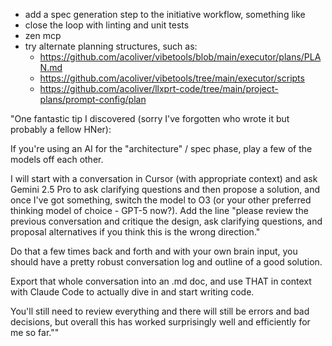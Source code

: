 - add a spec generation step to the initiative workflow, something like <this>
- close the loop with linting and unit tests
- zen mcp
- try alternate planning structures, such as: 
  - https://github.com/acoliver/vibetools/blob/main/executor/plans/PLAN.md
  - https://github.com/acoliver/vibetools/tree/main/executor/scripts
  - https://github.com/acoliver/llxprt-code/tree/main/project-plans/prompt-config/plan

<this>
"One fantastic tip I discovered (sorry I've forgotten who wrote it but probably a fellow HNer):

If you're using an AI for the "architecture" / spec phase, play a few of the models off each other.

I will start with a conversation in Cursor (with appropriate context) and ask Gemini 2.5 Pro to ask clarifying questions and then propose a solution, and once I've got something, switch the model to O3 (or your other preferred thinking model of choice - GPT-5 now?). Add the line "please review the previous conversation and critique the design, ask clarifying questions, and proposal alternatives if you think this is the wrong direction."

Do that a few times back and forth and with your own brain input, you should have a pretty robust conversation log and outline of a good solution.

Export that whole conversation into an .md doc, and use THAT in context with Claude Code to actually dive in and start writing code.

You'll still need to review everything and there will still be errors and bad decisions, but overall this has worked surprisingly well and efficiently for me so far.""
</this>
